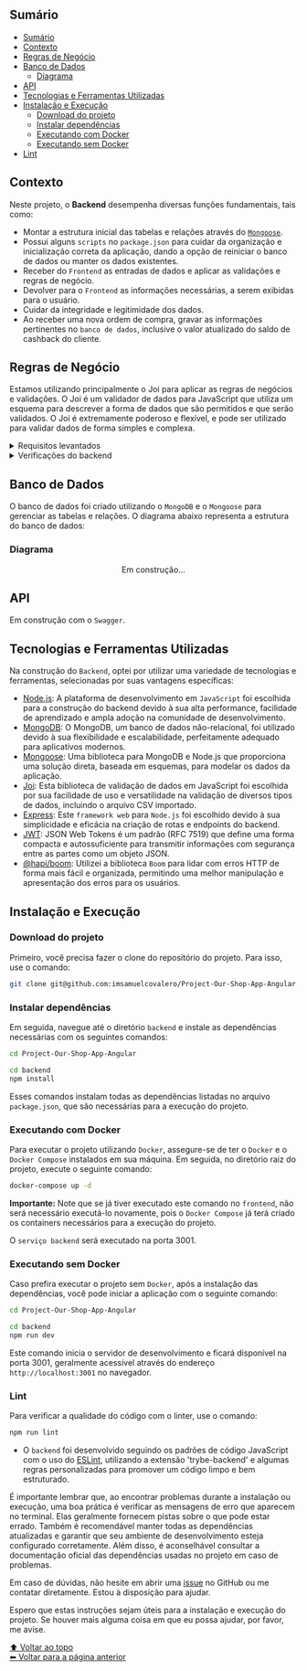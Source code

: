 ## Sumário

- [Sumário](#sumário)
- [Contexto](#contexto)
- [Regras de Negócio](#regras-de-negócio)
- [Banco de Dados](#banco-de-dados)
  - [Diagrama](#diagrama)
- [API](#api)
- [Tecnologias e Ferramentas Utilizadas](#tecnologias-e-ferramentas-utilizadas)
- [Instalação e Execução](#instalação-e-execução)
  - [Download do projeto](#download-do-projeto)
  - [Instalar dependências](#instalar-dependências)
  - [Executando com Docker](#executando-com-docker)
  - [Executando sem Docker](#executando-sem-docker)
- [Lint](#lint)

## Contexto

Neste projeto, o __Backend__ desempenha diversas funções fundamentais, tais como:

- Montar a estrutura inicial das tabelas e relações através do [`Mongoose`](https://mongoosejs.com/).
- Possui alguns `scripts` no `package.json` para cuidar da organização e inicialização correta da aplicação, dando a opção de reiniciar o banco de dados ou manter os dados existentes.
- Receber do `Frontend` as entradas de dados e aplicar as validações e regras de negócio.
- Devolver para o `Frontend` as informações necessárias, a serem exibidas para o usuário.
- Cuidar da integridade e legitimidade dos dados.
- Ao receber uma nova ordem de compra, gravar as informações pertinentes no `banco de dados`, inclusive o valor atualizado do saldo de cashback do cliente.

## Regras de Negócio

Estamos utilizando principalmente o Joi para aplicar as regras de negócios e validações. O Joi é um validador de dados para JavaScript que utiliza um esquema para descrever a forma de dados que são permitidos e que serão validados. O Joi é extremamente poderoso e flexível, e pode ser utilizado para validar dados de forma simples e complexa.

<details>
<summary>Requisitos levantados</summary>

Em construção...

</details>

<details>
<summary>Verificações do backend</summary>

```plaintext
Em construção...
```

</details>

## Banco de Dados

O banco de dados foi criado utilizando o `MongoDB` e o `Mongoose` para gerenciar as tabelas e relações. O diagrama abaixo representa a estrutura do banco de dados:

### Diagrama

<div align="center">

Em construção...

<!-- **Em construção:** ![Diagrama do banco de dados](https://github.com/imsamuelcovalero/Desafio_Shopper/assets/98184355/cf010ceb-1cb3-4ed9-9d4b-02c9b83ebb13) -->  

</div>
  
## API

Em construção com o `Swagger`.

## Tecnologias e Ferramentas Utilizadas

Na construção do `Backend`, optei por utilizar uma variedade de tecnologias e ferramentas, selecionadas por suas vantagens específicas:

- [Node.js](https://nodejs.org/en): A plataforma de desenvolvimento em `JavaScript` foi escolhida para a construção do backend devido à sua alta performance, facilidade de aprendizado e ampla adoção na comunidade de desenvolvimento.
- [MongoDB](https://www.mongodb.com/): O MongoDB, um banco de dados não-relacional, foi utilizado devido à sua flexibilidade e escalabilidade, perfeitamente adequado para aplicativos modernos.
- [Mongoose](https://mongoosejs.com/): Uma biblioteca para MongoDB e Node.js que proporciona uma solução direta, baseada em esquemas, para modelar os dados da aplicação.
- [Joi](https://github.com/sideway/joi): Esta biblioteca de validação de dados em JavaScript foi escolhida por sua facilidade de uso e versatilidade na validação de diversos tipos de dados, incluindo o arquivo CSV importado.
- [Express](https://expressjs.com/): Este `framework web` para `Node.js` foi escolhido devido à sua simplicidade e eficácia na criação de rotas e endpoints do backend.
- [JWT](https://jwt.io/): JSON Web Tokens é um padrão (RFC 7519) que define uma forma compacta e autossuficiente para transmitir informações com segurança entre as partes como um objeto JSON.
- [@hapi/boom](https://github.com/hapijs/boom): Utilizei a biblioteca `Boom` para lidar com erros HTTP de forma mais fácil e organizada, permitindo uma melhor manipulação e apresentação dos erros para os usuários.

## Instalação e Execução

### Download do projeto

Primeiro, você precisa fazer o clone do repositório do projeto. Para isso, use o comando:

```bash
git clone git@github.com:imsamuelcovalero/Project-Our-Shop-App-Angular.git
```

### Instalar dependências

Em seguida, navegue até o diretório `backend` e instale as dependências necessárias com os seguintes comandos:

```bash
cd Project-Our-Shop-App-Angular

cd backend
npm install
```

Esses comandos instalam todas as dependências listadas no arquivo `package.json`, que são necessárias para a execução do projeto.

### Executando com Docker

Para executar o projeto utilizando `Docker`, assegure-se de ter o `Docker` e o `Docker Compose` instalados em sua máquina. Em seguida, no diretório raiz do projeto, execute o seguinte comando:

```bash
docker-compose up -d
```

**Importante:** Note que se já tiver executado este comando no `frontend`, não será necessário executá-lo novamente, pois o `Docker Compose` já terá criado os containers necessários para a execução do projeto.

O `serviço backend` será executado na porta 3001.

### Executando sem Docker

Caso prefira executar o projeto sem `Docker`, após a instalação das dependências, você pode iniciar a aplicação com o seguinte comando:

```bash
cd Project-Our-Shop-App-Angular

cd backend
npm run dev
```

Este comando inicia o servidor de desenvolvimento e ficará disponível na porta 3001, geralmente acessível através do endereço `http://localhost:3001` no navegador.

### Lint

Para verificar a qualidade do código com o linter, use o comando:

```bash
npm run lint
```

- O `backend` foi desenvolvido seguindo os padrões de código JavaScript com o uso do [ESLint](https://eslint.org/), utilizando a extensão 'trybe-backend' e algumas regras personalizadas para promover um código limpo e bem estruturado.

É importante lembrar que, ao encontrar problemas durante a instalação ou execução, uma boa prática é verificar as mensagens de erro que aparecem no terminal. Elas geralmente fornecem pistas sobre o que pode estar errado. Também é recomendável manter todas as dependências atualizadas e garantir que seu ambiente de desenvolvimento esteja configurado corretamente. Além disso, é aconselhável consultar a documentação oficial das dependências usadas no projeto em caso de problemas.

Em caso de dúvidas, não hesite em abrir uma [issue](https://github.com/imsamuelcovalero/Desafio_Shopper/issues) no GitHub ou me contatar diretamente. Estou à disposição para ajudar.

Espero que estas instruções sejam úteis para a instalação e execução do projeto. Se houver mais alguma coisa em que eu possa ajudar, por favor, me avise.

[⬆ Voltar ao topo](#sumário)<br>
[⬅ Voltar para a página anterior](../README.md)
